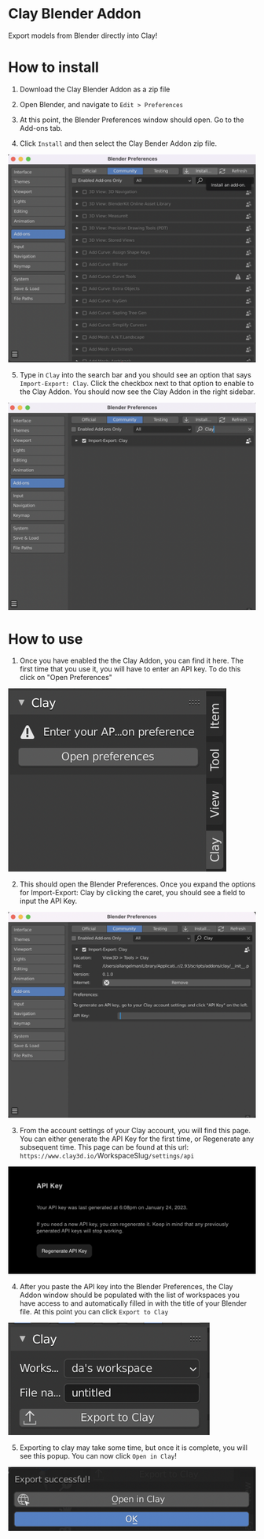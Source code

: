 # Clay Blender Addon

Export models from Blender directly into Clay!

# How to install

1. Download the Clay Blender Addon as a zip file

2. Open Blender, and navigate to `Edit > Preferences`

3. At this point, the Blender Preferences window should open. Go to the Add-ons tab.

4. Click `Install` and then select the Clay Bender Addon zip file.

![Blender Preferences](./public/how-to-install-1.png)

5. Type in `Clay` into the search bar and you should see an option that says `Import-Export: Clay`. Click the checkbox next to that option to enable to the Clay Addon. You should now see the Clay Addon in the right sidebar.

![Blender Preferences](./public/how-to-install-2.png)

# How to use

1. Once you have enabled the the Clay Addon, you can find it here. The first time that you use it, you will have to enter an API key. To do this click on "Open Preferences"

![Blender Preferences](./public/how-to-use-1.png)

2. This should open the Blender Preferences. Once you expand the options for Import-Export: Clay by clicking the caret, you should see a field to input the API Key.

![Blender Preferences](./public/how-to-use-2.png)

3. From the account settings of your Clay account, you will find this page. You can either generate the API Key for the first time, or Regenerate any subsequent time. This page can be found at this url:
   `https://www.clay3d.io/`WorkspaceSlug`/settings/api`

![Blender Preferences](./public/how-to-use-3.png)

4. After you paste the API key into the Blender Preferences, the Clay Addon window should be populated with the list of workspaces you have access to and automatically filled in with the title of your Blender file. At this point you can click `Export to Clay`

![Blender Preferences](./public/how-to-use-4.png)

5. Exporting to clay may take some time, but once it is complete, you will see this popup. You can now click `Open in Clay`!

![Blender Preferences](./public/how-to-use-5.png)
